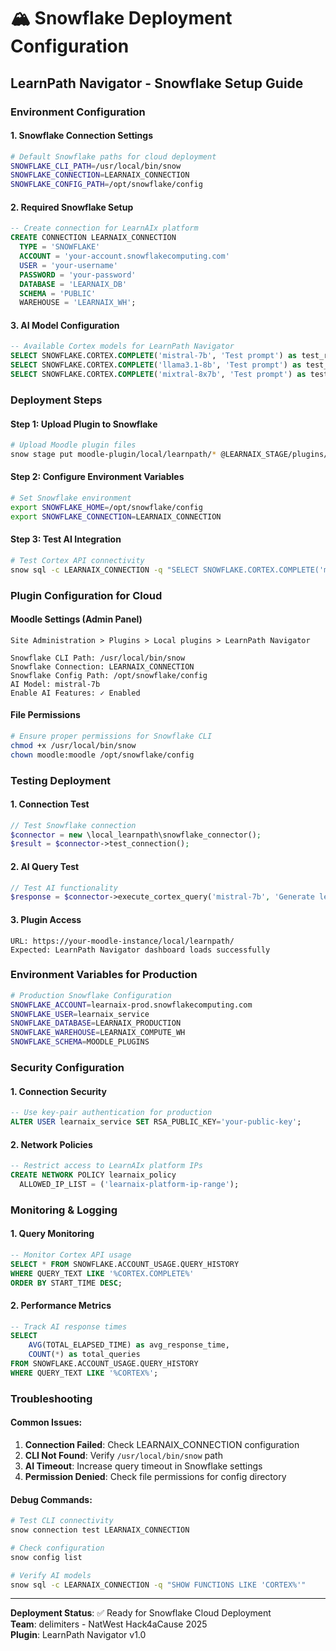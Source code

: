 # 🏔️ Snowflake Deployment Configuration

## LearnPath Navigator - Snowflake Setup Guide

### **Environment Configuration**

#### **1. Snowflake Connection Settings**
```bash
# Default Snowflake paths for cloud deployment
SNOWFLAKE_CLI_PATH=/usr/local/bin/snow
SNOWFLAKE_CONNECTION=LEARNAIX_CONNECTION
SNOWFLAKE_CONFIG_PATH=/opt/snowflake/config
```

#### **2. Required Snowflake Setup**
```sql
-- Create connection for LearnAIx platform
CREATE CONNECTION LEARNAIX_CONNECTION
  TYPE = 'SNOWFLAKE'
  ACCOUNT = 'your-account.snowflakecomputing.com'
  USER = 'your-username'
  PASSWORD = 'your-password'
  DATABASE = 'LEARNAIX_DB'
  SCHEMA = 'PUBLIC'
  WAREHOUSE = 'LEARNAIX_WH';
```

#### **3. AI Model Configuration**
```sql
-- Available Cortex models for LearnPath Navigator
SELECT SNOWFLAKE.CORTEX.COMPLETE('mistral-7b', 'Test prompt') as test_response;
SELECT SNOWFLAKE.CORTEX.COMPLETE('llama3.1-8b', 'Test prompt') as test_response;
SELECT SNOWFLAKE.CORTEX.COMPLETE('mixtral-8x7b', 'Test prompt') as test_response;
```

### **Deployment Steps**

#### **Step 1: Upload Plugin to Snowflake**
```bash
# Upload Moodle plugin files
snow stage put moodle-plugin/local/learnpath/* @LEARNAIX_STAGE/plugins/
```

#### **Step 2: Configure Environment Variables**
```bash
# Set Snowflake environment
export SNOWFLAKE_HOME=/opt/snowflake/config
export SNOWFLAKE_CONNECTION=LEARNAIX_CONNECTION
```

#### **Step 3: Test AI Integration**
```bash
# Test Cortex API connectivity
snow sql -c LEARNAIX_CONNECTION -q "SELECT SNOWFLAKE.CORTEX.COMPLETE('mistral-7b', 'Hello World') as test"
```

### **Plugin Configuration for Cloud**

#### **Moodle Settings (Admin Panel)**
```
Site Administration > Plugins > Local plugins > LearnPath Navigator

Snowflake CLI Path: /usr/local/bin/snow
Snowflake Connection: LEARNAIX_CONNECTION  
Snowflake Config Path: /opt/snowflake/config
AI Model: mistral-7b
Enable AI Features: ✓ Enabled
```

#### **File Permissions**
```bash
# Ensure proper permissions for Snowflake CLI
chmod +x /usr/local/bin/snow
chown moodle:moodle /opt/snowflake/config
```

### **Testing Deployment**

#### **1. Connection Test**
```php
// Test Snowflake connection
$connector = new \local_learnpath\snowflake_connector();
$result = $connector->test_connection();
```

#### **2. AI Query Test**
```php
// Test AI functionality
$response = $connector->execute_cortex_query('mistral-7b', 'Generate learning roadmap');
```

#### **3. Plugin Access**
```
URL: https://your-moodle-instance/local/learnpath/
Expected: LearnPath Navigator dashboard loads successfully
```

### **Environment Variables for Production**

```bash
# Production Snowflake Configuration
SNOWFLAKE_ACCOUNT=learnaix-prod.snowflakecomputing.com
SNOWFLAKE_USER=learnaix_service
SNOWFLAKE_DATABASE=LEARNAIX_PRODUCTION
SNOWFLAKE_WAREHOUSE=LEARNAIX_COMPUTE_WH
SNOWFLAKE_SCHEMA=MOODLE_PLUGINS
```

### **Security Configuration**

#### **1. Connection Security**
```sql
-- Use key-pair authentication for production
ALTER USER learnaix_service SET RSA_PUBLIC_KEY='your-public-key';
```

#### **2. Network Policies**
```sql
-- Restrict access to LearnAIx platform IPs
CREATE NETWORK POLICY learnaix_policy
  ALLOWED_IP_LIST = ('learnaix-platform-ip-range');
```

### **Monitoring & Logging**

#### **1. Query Monitoring**
```sql
-- Monitor Cortex API usage
SELECT * FROM SNOWFLAKE.ACCOUNT_USAGE.QUERY_HISTORY 
WHERE QUERY_TEXT LIKE '%CORTEX.COMPLETE%'
ORDER BY START_TIME DESC;
```

#### **2. Performance Metrics**
```sql
-- Track AI response times
SELECT 
    AVG(TOTAL_ELAPSED_TIME) as avg_response_time,
    COUNT(*) as total_queries
FROM SNOWFLAKE.ACCOUNT_USAGE.QUERY_HISTORY 
WHERE QUERY_TEXT LIKE '%CORTEX%';
```

### **Troubleshooting**

#### **Common Issues:**
1. **Connection Failed**: Check LEARNAIX_CONNECTION configuration
2. **CLI Not Found**: Verify `/usr/local/bin/snow` path
3. **AI Timeout**: Increase query timeout in Snowflake settings
4. **Permission Denied**: Check file permissions for config directory

#### **Debug Commands:**
```bash
# Test CLI connectivity
snow connection test LEARNAIX_CONNECTION

# Check configuration
snow config list

# Verify AI models
snow sql -c LEARNAIX_CONNECTION -q "SHOW FUNCTIONS LIKE 'CORTEX%'"
```

---

**Deployment Status**: ✅ Ready for Snowflake Cloud Deployment  
**Team**: delimiters - NatWest Hack4aCause 2025  
**Plugin**: LearnPath Navigator v1.0
